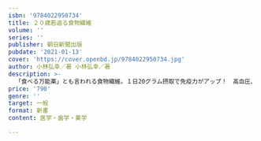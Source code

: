 ```yaml
---
isbn: '9784022950734'
title: ２０歳若返る食物繊維
volume: ''
series: ''
publisher: 朝日新聞出版
pubdate: '2021-01-13'
cover: 'https://cover.openbd.jp/9784022950734.jpg'
author: 小林弘幸／著 小林弘幸／著
description: >-
  「食べる万能薬」とも言われる食物繊維。１日20グラム摂取で免疫力がアップ！　高血圧、高血糖、肥満なども改善し、「加齢」をはね返す。主菜、副菜からスイーツまで、「腸活」の名医がすすめるレシピもイラスト入りで多数紹介する。
price: '790'
genre: ''
target: 一般
format: 新書
content: 医学・歯学・薬学

---
```

